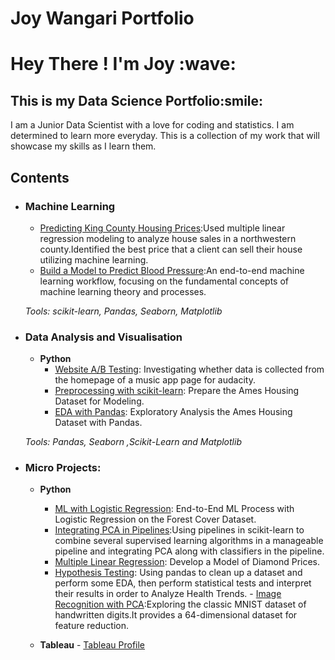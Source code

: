 # Joy Wangari Portfolio
<h1> Hey There ! I'm Joy :wave: </h1>
<h2> This is my Data Science Portfolio:smile: </h2>

I am a Junior Data Scientist with a love for coding and statistics. I am determined to learn more everyday.
This is a collection of my work that will showcase my skills as I learn them.
## Contents

- ### Machine Learning

	- [Predicting King County Housing Prices](https://github.com/JoyKarey/Phase-2-Project/blob/main/Student.ipynb):Used multiple linear regression modeling to analyze house sales in a northwestern county.Identified the best price that a client can sell their house utilizing machine learning.
 	- [Build a Model to Predict Blood Pressure](https://github.com/JoyKarey/Joy-Wangari-Portfolio/blob/main/Notebooks/Machine_Learning_Fundamentals.ipynb):An end-to-end machine learning workflow, focusing on the fundamental concepts of machine learning theory and processes.

	_Tools: scikit-learn, Pandas, Seaborn, Matplotlib_ 



- ### Data Analysis and Visualisation
	- __Python__
   		- [Website A/B Testing](https://github.com/JoyKarey/dsc-pandas-eda-lab/blob/master/index.ipynb): Investigating whether data is collected from the homepage of a music app page for audacity.
   		- [Preprocessing with scikit-learn](https://github.com/JoyKarey/dsc-sklearn-preprocessing-lab/blob/master/index%20.ipynb): Prepare the Ames Housing Dataset for Modeling.
		- [EDA with Pandas](https://github.com/JoyKarey/dsc-pandas-eda-lab/blob/master/index.ipynb): Exploratory Analysis the Ames Housing Dataset with Pandas.
     
		
		
	_Tools: Pandas, Seaborn ,Scikit-Learn and Matplotlib_

	
- ### Micro Projects: 

	- __Python__
                
		- [ML with Logistic Regression](https://github.com/JoyKarey/dsc-logistic-regression-lab/blob/master/Logistic_Regression.ipynb): End-to-End ML Process with Logistic Regression on the Forest Cover Dataset.
 		 - [Integrating PCA in Pipelines](https://github.com/JoyKarey/Joy-Wangari-Portfolio/blob/main/Notebooks/Integrating%20PCA%20in%20Pipelines.ipynb):Using pipelines in scikit-learn to combine several supervised learning algorithms in a manageable pipeline and integrating PCA along with classifiers in the pipeline. 
		- [Multiple Linear Regression](https://github.com/JoyKarey/dsc-multiple-regression-cumulative-lab/blob/master/Multiple_Linear_Regression.ipynb): Develop a Model of Diamond Prices.
  		- [Hypothesis Testing](https://github.com/JoyKarey/dsc-hypothesis-testing-lab/blob/master/HypothesisTestingCumulativeLab.ipynb): Using pandas to clean up a dataset and perform some EDA, then perform statistical tests and interpret their results in order to Analyze Health Trends.
                - [Image Recognition with PCA](https://github.com/JoyKarey/Joy-Wangari-Portfolio/blob/main/Notebooks/Image%20Recognition%20with%20PCA.ipynb):Exploring the classic MNIST dataset of handwritten digits.It provides a 64-dimensional dataset for feature reduction.		
	- __Tableau__
              - [Tableau Profile](https://public.tableau.com/app/profile/joy.wangari)
		



